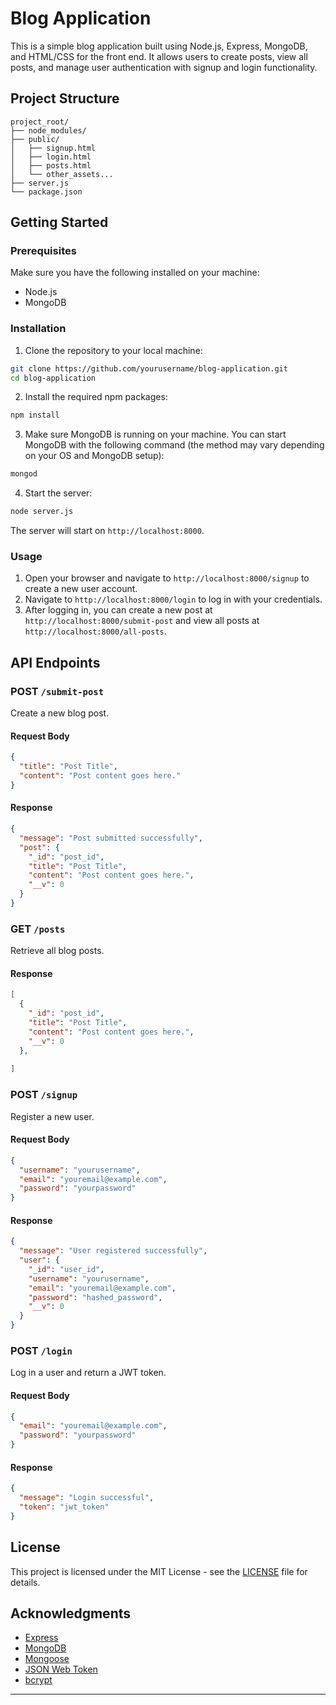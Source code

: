 
# Blog Application

This is a simple blog application built using Node.js, Express, MongoDB, and HTML/CSS for the front end. It allows users to create posts, view all posts, and manage user authentication with signup and login functionality.

## Project Structure

```
project_root/
├── node_modules/
├── public/
│   ├── signup.html
│   ├── login.html
│   ├── posts.html
│   └── other_assets...
├── server.js
└── package.json
```

## Getting Started

### Prerequisites

Make sure you have the following installed on your machine:

- Node.js
- MongoDB

### Installation

1. Clone the repository to your local machine:

```sh
git clone https://github.com/yourusername/blog-application.git
cd blog-application
```

2. Install the required npm packages:

```sh
npm install
```

3. Make sure MongoDB is running on your machine. You can start MongoDB with the following command (the method may vary depending on your OS and MongoDB setup):

```sh
mongod
```

4. Start the server:

```sh
node server.js
```

The server will start on `http://localhost:8000`.

### Usage

1. Open your browser and navigate to `http://localhost:8000/signup` to create a new user account.
2. Navigate to `http://localhost:8000/login` to log in with your credentials.
3. After logging in, you can create a new post at `http://localhost:8000/submit-post` and view all posts at `http://localhost:8000/all-posts`.

## API Endpoints

### POST `/submit-post`

Create a new blog post.

#### Request Body

```json
{
  "title": "Post Title",
  "content": "Post content goes here."
}
```

#### Response

```json
{
  "message": "Post submitted successfully",
  "post": {
    "_id": "post_id",
    "title": "Post Title",
    "content": "Post content goes here.",
    "__v": 0
  }
}
```

### GET `/posts`

Retrieve all blog posts.

#### Response

```json
[
  {
    "_id": "post_id",
    "title": "Post Title",
    "content": "Post content goes here.",
    "__v": 0
  },
  
]
```

### POST `/signup`

Register a new user.

#### Request Body

```json
{
  "username": "yourusername",
  "email": "youremail@example.com",
  "password": "yourpassword"
}
```

#### Response

```json
{
  "message": "User registered successfully",
  "user": {
    "_id": "user_id",
    "username": "yourusername",
    "email": "youremail@example.com",
    "password": "hashed_password",
    "__v": 0
  }
}
```

### POST `/login`

Log in a user and return a JWT token.

#### Request Body

```json
{
  "email": "youremail@example.com",
  "password": "yourpassword"
}
```

#### Response

```json
{
  "message": "Login successful",
  "token": "jwt_token"
}
```

## License

This project is licensed under the MIT License - see the [LICENSE](LICENSE) file for details.

## Acknowledgments

- [Express](https://expressjs.com/)
- [MongoDB](https://www.mongodb.com/)
- [Mongoose](https://mongoosejs.com/)
- [JSON Web Token](https://jwt.io/)
- [bcrypt](https://www.npmjs.com/package/bcrypt)

---


